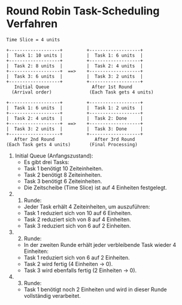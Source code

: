 # Round Robin Task-Scheduling Verfahren


    Time Slice = 4 units

    +-------------------+         +-------------------+
    |  Task 1: 10 units |         |  Task 1: 6 units  |
    +-------------------+         +-------------------+
    |  Task 2: 8 units  |         |  Task 2: 4 units  |
    +-------------------+  ==>    +-------------------+
    |  Task 3: 6 units  |         |  Task 3: 2 units  |
    +-------------------+         +-------------------+
       Initial Queue                After 1st Round
      (Arrival order)              (Each Task gets 4 units)

    +-------------------+         +-------------------+
    |  Task 1: 6 units  |         |  Task 1: 2 units  |
    +-------------------+         +-------------------+
    |  Task 2: 4 units  |         |  Task 2: Done     |
    +-------------------+  ==>    +-------------------+
    |  Task 3: 2 units  |         |  Task 3: Done     |
    +-------------------+         +-------------------+
       After 2nd Round               After 3rd Round
    (Each Task gets 4 units)       (Final Processing)

1.	Initial Queue (Anfangszustand):
	* Es gibt drei Tasks:
	* Task 1 benötigt 10 Zeiteinheiten.
	* Task 2 benötigt 8 Zeiteinheiten.
	* Task 3 benötigt 6 Zeiteinheiten.
	* Die Zeitscheibe (Time Slice) ist auf 4 Einheiten festgelegt.
2.	1. Runde:
	* Jeder Task erhält 4 Zeiteinheiten, um auszuführen:
	* Task 1 reduziert sich von 10 auf 6 Einheiten.
	* Task 2 reduziert sich von 8 auf 4 Einheiten.
	* Task 3 reduziert sich von 6 auf 2 Einheiten.
3.	2. Runde:
	* In der zweiten Runde erhält jeder verbleibende Task wieder 4 Einheiten:
	* Task 1 reduziert sich von 6 auf 2 Einheiten.
	* Task 2 wird fertig (4 Einheiten -> 0).
	* Task 3 wird ebenfalls fertig (2 Einheiten -> 0).
4.	3. Runde:
	* Task 1 benötigt noch 2 Einheiten und wird in dieser Runde vollständig verarbeitet.